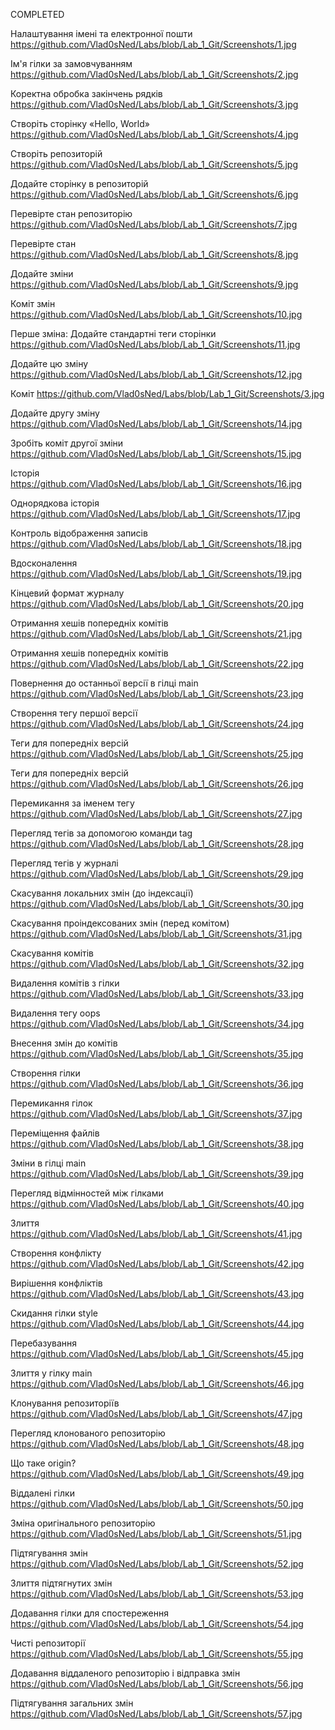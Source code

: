 COMPLETED

Налаштування імені та електронної пошти
https://github.com/Vlad0sNed/Labs/blob/Lab_1_Git/Screenshots/1.jpg

Ім'я гілки за замовчуванням
https://github.com/Vlad0sNed/Labs/blob/Lab_1_Git/Screenshots/2.jpg

Коректна обробка закінчень рядків
https://github.com/Vlad0sNed/Labs/blob/Lab_1_Git/Screenshots/3.jpg

Створіть сторінку «Hello, World»
https://github.com/Vlad0sNed/Labs/blob/Lab_1_Git/Screenshots/4.jpg

Створіть репозиторій
https://github.com/Vlad0sNed/Labs/blob/Lab_1_Git/Screenshots/5.jpg

Додайте сторінку в репозиторій
https://github.com/Vlad0sNed/Labs/blob/Lab_1_Git/Screenshots/6.jpg

Перевірте стан репозиторію
https://github.com/Vlad0sNed/Labs/blob/Lab_1_Git/Screenshots/7.jpg

Перевірте стан
https://github.com/Vlad0sNed/Labs/blob/Lab_1_Git/Screenshots/8.jpg

Додайте зміни
https://github.com/Vlad0sNed/Labs/blob/Lab_1_Git/Screenshots/9.jpg

Коміт змін
https://github.com/Vlad0sNed/Labs/blob/Lab_1_Git/Screenshots/10.jpg

Перше зміна: Додайте стандартні теги сторінки
https://github.com/Vlad0sNed/Labs/blob/Lab_1_Git/Screenshots/11.jpg

Додайте цю зміну
https://github.com/Vlad0sNed/Labs/blob/Lab_1_Git/Screenshots/12.jpg

Коміт
https://github.com/Vlad0sNed/Labs/blob/Lab_1_Git/Screenshots/3.jpg

Додайте другу зміну
https://github.com/Vlad0sNed/Labs/blob/Lab_1_Git/Screenshots/14.jpg

Зробіть коміт другої зміни
https://github.com/Vlad0sNed/Labs/blob/Lab_1_Git/Screenshots/15.jpg

Історія
https://github.com/Vlad0sNed/Labs/blob/Lab_1_Git/Screenshots/16.jpg

Однорядкова історія
https://github.com/Vlad0sNed/Labs/blob/Lab_1_Git/Screenshots/17.jpg

Контроль відображення записів
https://github.com/Vlad0sNed/Labs/blob/Lab_1_Git/Screenshots/18.jpg

Вдосконалення
https://github.com/Vlad0sNed/Labs/blob/Lab_1_Git/Screenshots/19.jpg

Кінцевий формат журналу
https://github.com/Vlad0sNed/Labs/blob/Lab_1_Git/Screenshots/20.jpg

Отримання хешів попередніх комітів
https://github.com/Vlad0sNed/Labs/blob/Lab_1_Git/Screenshots/21.jpg

Отримання хешів попередніх комітів
https://github.com/Vlad0sNed/Labs/blob/Lab_1_Git/Screenshots/22.jpg

Повернення до останньої версії в гілці main
https://github.com/Vlad0sNed/Labs/blob/Lab_1_Git/Screenshots/23.jpg

Створення тегу першої версії
https://github.com/Vlad0sNed/Labs/blob/Lab_1_Git/Screenshots/24.jpg

Теги для попередніх версій
https://github.com/Vlad0sNed/Labs/blob/Lab_1_Git/Screenshots/25.jpg

Теги для попередніх версій
https://github.com/Vlad0sNed/Labs/blob/Lab_1_Git/Screenshots/26.jpg

Перемикання за іменем тегу
https://github.com/Vlad0sNed/Labs/blob/Lab_1_Git/Screenshots/27.jpg

Перегляд тегів за допомогою команди tag
https://github.com/Vlad0sNed/Labs/blob/Lab_1_Git/Screenshots/28.jpg

Перегляд тегів у журналі
https://github.com/Vlad0sNed/Labs/blob/Lab_1_Git/Screenshots/29.jpg

Скасування локальних змін (до індексації)
https://github.com/Vlad0sNed/Labs/blob/Lab_1_Git/Screenshots/30.jpg

Скасування проіндексованих змін (перед комітом)
https://github.com/Vlad0sNed/Labs/blob/Lab_1_Git/Screenshots/31.jpg

Скасування комітів
https://github.com/Vlad0sNed/Labs/blob/Lab_1_Git/Screenshots/32.jpg

Видалення комітів з гілки
https://github.com/Vlad0sNed/Labs/blob/Lab_1_Git/Screenshots/33.jpg

Видалення тегу oops
https://github.com/Vlad0sNed/Labs/blob/Lab_1_Git/Screenshots/34.jpg

Внесення змін до комітів
https://github.com/Vlad0sNed/Labs/blob/Lab_1_Git/Screenshots/35.jpg

Створення гілки
https://github.com/Vlad0sNed/Labs/blob/Lab_1_Git/Screenshots/36.jpg

Перемикання гілок
https://github.com/Vlad0sNed/Labs/blob/Lab_1_Git/Screenshots/37.jpg

Переміщення файлів
https://github.com/Vlad0sNed/Labs/blob/Lab_1_Git/Screenshots/38.jpg

Зміни в гілці main
https://github.com/Vlad0sNed/Labs/blob/Lab_1_Git/Screenshots/39.jpg

Перегляд відмінностей між гілками
https://github.com/Vlad0sNed/Labs/blob/Lab_1_Git/Screenshots/40.jpg

Злиття
https://github.com/Vlad0sNed/Labs/blob/Lab_1_Git/Screenshots/41.jpg

Створення конфлікту
https://github.com/Vlad0sNed/Labs/blob/Lab_1_Git/Screenshots/42.jpg

Вирішення конфліктів
https://github.com/Vlad0sNed/Labs/blob/Lab_1_Git/Screenshots/43.jpg

Скидання гілки style
https://github.com/Vlad0sNed/Labs/blob/Lab_1_Git/Screenshots/44.jpg

Перебазування
https://github.com/Vlad0sNed/Labs/blob/Lab_1_Git/Screenshots/45.jpg

Злиття у гілку main
https://github.com/Vlad0sNed/Labs/blob/Lab_1_Git/Screenshots/46.jpg

Клонування репозиторіїв
https://github.com/Vlad0sNed/Labs/blob/Lab_1_Git/Screenshots/47.jpg

Перегляд клонованого репозиторію
https://github.com/Vlad0sNed/Labs/blob/Lab_1_Git/Screenshots/48.jpg

Що таке origin?
https://github.com/Vlad0sNed/Labs/blob/Lab_1_Git/Screenshots/49.jpg

Віддалені гілки
https://github.com/Vlad0sNed/Labs/blob/Lab_1_Git/Screenshots/50.jpg

Зміна оригінального репозиторію
https://github.com/Vlad0sNed/Labs/blob/Lab_1_Git/Screenshots/51.jpg

Підтягування змін
https://github.com/Vlad0sNed/Labs/blob/Lab_1_Git/Screenshots/52.jpg

Злиття підтягнутих змін
https://github.com/Vlad0sNed/Labs/blob/Lab_1_Git/Screenshots/53.jpg

Додавання гілки для спостереження
https://github.com/Vlad0sNed/Labs/blob/Lab_1_Git/Screenshots/54.jpg

Чисті репозиторії
https://github.com/Vlad0sNed/Labs/blob/Lab_1_Git/Screenshots/55.jpg

Додавання віддаленого репозиторію і відправка змін
https://github.com/Vlad0sNed/Labs/blob/Lab_1_Git/Screenshots/56.jpg

Підтягування загальних змін
https://github.com/Vlad0sNed/Labs/blob/Lab_1_Git/Screenshots/57.jpg
